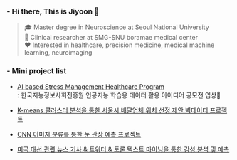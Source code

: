 ### - Hi there, This is Jiyoon 👋


> 🎓 Master degree in Neuroscience at Seoul National University   
> 📝 Clinical researcher at SMG-SNU boramae medical center   
> ❤️ Interested in healthcare, precision medicine, medical machine learning, neuroimaging   


### - Mini project list  
- [AI based Stress Management Healthcare Program](https://github.com/jylee1215/ASHP_AI-based-Stress-Management-Healthcare-Program)  
: 한국지능정보사회진흥원 인공지능 학습용 데이터 활용 아이디어 공모전 입상🎉

- [K-means 클러스터 분석을 통한 서울시 배달업체 위치 선정 제안 빅데이터 프로젝트](https://github.com/jylee1215/BIgdata_Seoul_delivery)

- [CNN 이미지 분류를 통한 눈 관상 예측 프로젝트](https://github.com/jylee1215/CNN-eye-physiognomy)

- [미국 대선 관련 뉴스 기사 & 트위터 & 토론 텍스트 마이닝을 통한 감성 분석 및 예측](https://github.com/jylee1215/text_mining_for_US_election)

